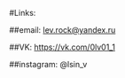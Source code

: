 #Links:


  ##email: lev.rock@yandex.ru
  
  ##VK: https://vk.com/0lv01_1
  
  ##instagram: @lsin_v
  
